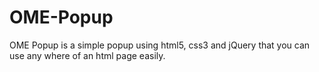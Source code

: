 # OME-Popup
OME Popup is a simple popup using html5, css3 and jQuery  that you can use any where of an html page easily. 
